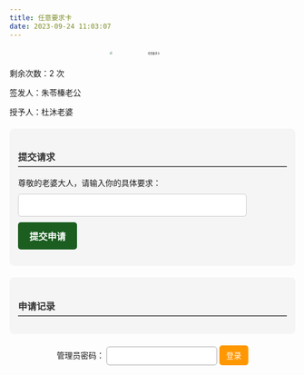 ```yaml
---
title: 任意要求卡
date: 2023-09-24 11:03:07
---
```


<!-- 顶部图片 -->
<div style="text-align:center;">
    <img src="/image/card.jpg" alt="任意要求卡" 
         style="display:block; margin:0 auto 15px; border-radius:10px; transform: scale(0.3);">
</div>

<p>剩余次数：<span id="remaining-count">2</span> 次</p>
<p>签发人：朱苓榛老公</p>
<p>授予人：杜沐老婆</p>

<!-- 提交请求 -->
<div id="submit-container" style="background-color:#f5f5f5; padding:15px; margin-top:20px; border-radius:8px;">
    <h3 style="border-bottom: 2px solid #666; padding-bottom: 5px; color:#333;">提交请求</h3>
    <form id="request-form">
        <label for="request">尊敬的老婆大人，请输入你的具体要求：</label><br>
        <input type="text" id="request" required 
               style="width:85%; padding:10px; margin-top:10px; border:1px solid #ccc; border-radius:5px; font-size:16px; display:inline-block;"><br>
        <button type="submit" style="
            background-color: #1B5E20; 
            color: white; 
            border: none; 
            padding: 12px 20px; 
            font-size: 16px; 
            font-weight: bold; 
            border-radius: 5px; 
            cursor: pointer; 
            margin-top: 10px;
            transition: all 0.3s ease;">
            提交申请
        </button>
    </form>
</div>

<!-- 申请记录 -->
<div id="history-container" style="background-color:#f5f5f5; padding:15px; margin-top:20px; border-radius:8px;">
    <h3 style="border-bottom: 2px solid #666; padding-bottom: 5px; color:#333;">申请记录</h3>
    <ul id="request-list" style="list-style:none; padding:0;"></ul>
</div>

<!-- 管理员登录 -->
<div id="admin-login" style="text-align:center; margin-top:20px;">
    <label for="admin-password">管理员密码：</label>
    <input type="password" id="admin-password" style="padding:8px; border:1px solid #aaa; border-radius:5px;">
    <button id="admin-login-btn" style="background:#FF9800; color:white; padding:8px 12px; border:none; border-radius:5px; cursor:pointer;">登录</button>
</div>

<!-- 管理员操作界面 -->
<div id="admin-container" style="display:none; margin-top:20px; padding:15px; background:#ddd; border-radius:8px;">
    <h3 style="color:#222;">管理员操作</h3>
    <button id="increase-count" style="background:#388E3C; color:white; padding:10px; border:none; border-radius:5px; cursor:pointer;">增加次数</button>
    <button id="decrease-count" style="background:#D32F2F; color:white; padding:10px; border:none; border-radius:5px; cursor:pointer;">减少次数</button>
    <button id="reset-count" style="background:#1976D2; color:white; padding:10px; border:none; border-radius:5px; cursor:pointer;">重置次数</button>
    <button id="clear-records" style="background:#616161; color:white; padding:10px; border:none; border-radius:5px; cursor:pointer;">清除申请记录</button>
</div>

<script>
    document.addEventListener("DOMContentLoaded", function () {
        let maxAttempts = 2;  
        let remainingCount = localStorage.getItem("remainingCount") ? parseInt(localStorage.getItem("remainingCount")) : maxAttempts;
        const countElement = document.getElementById("remaining-count");
        const form = document.getElementById("request-form");
        const requestList = document.getElementById("request-list");
        const adminContainer = document.getElementById("admin-container");
        const adminLogin = document.getElementById("admin-login");
        const adminPasswordInput = document.getElementById("admin-password");
        const adminLoginBtn = document.getElementById("admin-login-btn");

        countElement.textContent = remainingCount;

        form.addEventListener("submit", function (event) {
            event.preventDefault();
            if (remainingCount <= 0) {
                alert("已达到最大使用次数，无法申请！");
                return;
            }

            const requestInput = document.getElementById("request");
            const requestText = requestInput.value.trim();
            if (requestText === "") {
                alert("请输入具体要求！");
                return;
            }

            const listItem = document.createElement("li");
            listItem.textContent = requestText;
            listItem.style.background = "#d9d9d9";
            listItem.style.padding = "8px";
            listItem.style.margin = "5px 0";
            listItem.style.borderRadius = "5px";
            requestList.appendChild(listItem);

            remainingCount--;
            localStorage.setItem("remainingCount", remainingCount);
            countElement.textContent = remainingCount;

            if (remainingCount === 0) {
                form.innerHTML = "<p style='color:red;'>已达到最大使用次数，无法再申请。</p>";
            }

            requestInput.value = "";
        });

        // 管理员登录
        adminLoginBtn.addEventListener("click", function () {
            if (adminPasswordInput.value === "admin123") { // 你可以修改密码
                adminContainer.style.display = "block";
                adminLogin.style.display = "none";
            } else {
                alert("密码错误！");
            }
        });

        // 管理员操作
        document.getElementById("increase-count").addEventListener("click", function () {
            remainingCount++;
            localStorage.setItem("remainingCount", remainingCount);
            countElement.textContent = remainingCount;
        });

        document.getElementById("decrease-count").addEventListener("click", function () {
            if (remainingCount > 0) {
                remainingCount--;
                localStorage.setItem("remainingCount", remainingCount);
                countElement.textContent = remainingCount;
            }
        });

        document.getElementById("reset-count").addEventListener("click", function () {
            remainingCount = maxAttempts;
            localStorage.setItem("remainingCount", remainingCount);
            countElement.textContent = remainingCount;
        });

        document.getElementById("clear-records").addEventListener("click", function () {
            requestList.innerHTML = "";
            localStorage.removeItem("requestList");
        });
    });
</script>
